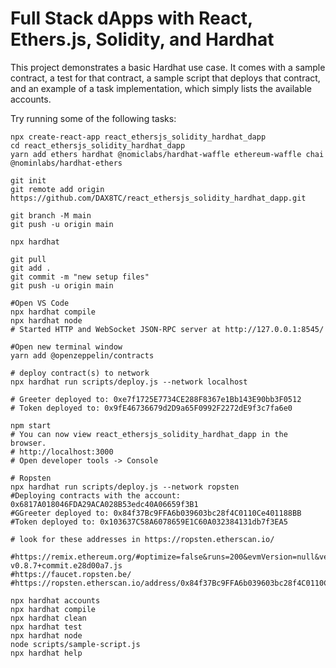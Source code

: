 # Full Stack dApps with React, Ethers.js, Solidity, and Hardhat

This project demonstrates a basic Hardhat use case. It comes with a sample contract, a test for that contract, a sample script that deploys that contract, and an example of a task implementation, which simply lists the available accounts.

Try running some of the following tasks:

```shell
npx create-react-app react_ethersjs_solidity_hardhat_dapp
cd react_ethersjs_solidity_hardhat_dapp 
yarn add ethers hardhat @nomiclabs/hardhat-waffle ethereum-waffle chai @nominlabs/hardhat-ethers

git init
git remote add origin https://github.com/DAX8TC/react_ethersjs_solidity_hardhat_dapp.git

git branch -M main
git push -u origin main

npx hardhat

git pull
git add .
git commit -m "new setup files"
git push -u origin main

#Open VS Code
npx hardhat compile
npx hardhat node
# Started HTTP and WebSocket JSON-RPC server at http://127.0.0.1:8545/

#Open new terminal window
yarn add @openzeppelin/contracts

# deploy contract(s) to network
npx hardhat run scripts/deploy.js --network localhost

# Greeter deployed to: 0xe7f1725E7734CE288F8367e1Bb143E90bb3F0512
# Token deployed to: 0x9fE46736679d2D9a65F0992F2272dE9f3c7fa6e0

npm start
# You can now view react_ethersjs_solidity_hardhat_dapp in the browser.
# http://localhost:3000
# Open developer tools -> Console 

# Ropsten 
npx hardhat run scripts/deploy.js --network ropsten
#Deploying contracts with the account: 0x6817A018046FDA29ACA028B53edc40A06659f3B1
#GGreeter deployed to: 0x84f37Bc9FFA6b039603bc28f4C0110Ce401188BB
#Token deployed to: 0x103637C58A6078659E1C60A032384131db7f3EA5

# look for these addresses in https://ropsten.etherscan.io/

#https://remix.ethereum.org/#optimize=false&runs=200&evmVersion=null&version=soljson-v0.8.7+commit.e28d00a7.js
#https://faucet.ropsten.be/
#https://ropsten.etherscan.io/address/0x84f37Bc9FFA6b039603bc28f4C0110Ce401188BB

npx hardhat accounts
npx hardhat compile
npx hardhat clean
npx hardhat test
npx hardhat node
node scripts/sample-script.js
npx hardhat help
```
